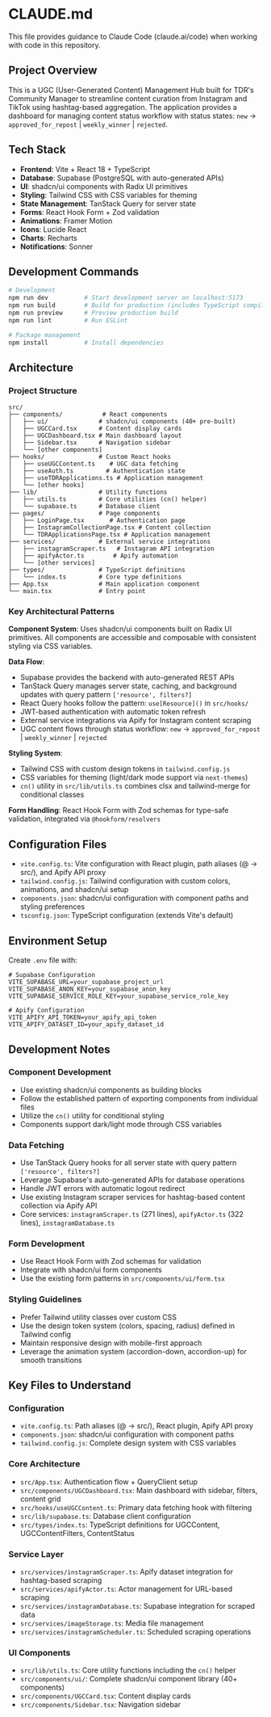 # CLAUDE.md

This file provides guidance to Claude Code (claude.ai/code) when working with code in this repository.

## Project Overview

This is a UGC (User-Generated Content) Management Hub built for TDR's Community Manager to streamline content curation from Instagram and TikTok using hashtag-based aggregation. The application provides a dashboard for managing content status workflow with status states: `new` → `approved_for_repost` | `weekly_winner` | `rejected`.

## Tech Stack

- **Frontend**: Vite + React 18 + TypeScript
- **Database**: Supabase (PostgreSQL with auto-generated APIs)
- **UI**: shadcn/ui components with Radix UI primitives
- **Styling**: Tailwind CSS with CSS variables for theming
- **State Management**: TanStack Query for server state
- **Forms**: React Hook Form + Zod validation
- **Animations**: Framer Motion
- **Icons**: Lucide React
- **Charts**: Recharts
- **Notifications**: Sonner

## Development Commands

```bash
# Development
npm run dev          # Start development server on localhost:5173
npm run build        # Build for production (includes TypeScript compilation)
npm run preview      # Preview production build
npm run lint         # Run ESLint

# Package management
npm install          # Install dependencies
```

## Architecture

### Project Structure
```
src/
├── components/           # React components
│   ├── ui/              # shadcn/ui components (40+ pre-built)
│   ├── UGCCard.tsx      # Content display cards
│   ├── UGCDashboard.tsx # Main dashboard layout
│   ├── Sidebar.tsx      # Navigation sidebar
│   └── [other components]
├── hooks/               # Custom React hooks
│   ├── useUGCContent.ts    # UGC data fetching
│   ├── useAuth.ts         # Authentication state
│   ├── useTDRApplications.ts # Application management
│   └── [other hooks]
├── lib/                 # Utility functions
│   ├── utils.ts         # Core utilities (cn() helper)
│   └── supabase.ts      # Database client
├── pages/               # Page components
│   ├── LoginPage.tsx       # Authentication page
│   ├── InstagramCollectionPage.tsx # Content collection
│   └── TDRApplicationsPage.tsx # Application management
├── services/            # External service integrations
│   ├── instagramScraper.ts   # Instagram API integration
│   ├── apifyActor.ts        # Apify automation
│   └── [other services]
├── types/               # TypeScript definitions
│   └── index.ts         # Core type definitions
├── App.tsx              # Main application component
└── main.tsx             # Entry point
```

### Key Architectural Patterns

**Component System**: Uses shadcn/ui components built on Radix UI primitives. All components are accessible and composable with consistent styling via CSS variables.

**Data Flow**:
- Supabase provides the backend with auto-generated REST APIs
- TanStack Query manages server state, caching, and background updates with query pattern `['resource', filters?]`
- React Query hooks follow the pattern: `use[Resource]()` in `src/hooks/`
- JWT-based authentication with automatic token refresh
- External service integrations via Apify for Instagram content scraping
- UGC content flows through status workflow: `new` → `approved_for_repost` | `weekly_winner` | `rejected`

**Styling System**:
- Tailwind CSS with custom design tokens in `tailwind.config.js`
- CSS variables for theming (light/dark mode support via `next-themes`)
- `cn()` utility in `src/lib/utils.ts` combines clsx and tailwind-merge for conditional classes

**Form Handling**: React Hook Form with Zod schemas for type-safe validation, integrated via `@hookform/resolvers`

## Configuration Files

- `vite.config.ts`: Vite configuration with React plugin, path aliases (@ -> src/), and Apify API proxy
- `tailwind.config.js`: Tailwind configuration with custom colors, animations, and shadcn/ui setup
- `components.json`: shadcn/ui configuration with component paths and styling preferences
- `tsconfig.json`: TypeScript configuration (extends Vite's default)

## Environment Setup

Create `.env` file with:
```env
# Supabase Configuration
VITE_SUPABASE_URL=your_supabase_project_url
VITE_SUPABASE_ANON_KEY=your_supabase_anon_key
VITE_SUPABASE_SERVICE_ROLE_KEY=your_supabase_service_role_key

# Apify Configuration
VITE_APIFY_API_TOKEN=your_apify_api_token
VITE_APIFY_DATASET_ID=your_apify_dataset_id
```

## Development Notes

### Component Development
- Use existing shadcn/ui components as building blocks
- Follow the established pattern of exporting components from individual files
- Utilize the `cn()` utility for conditional styling
- Components support dark/light mode through CSS variables

### Data Fetching
- Use TanStack Query hooks for all server state with query pattern `['resource', filters?]`
- Leverage Supabase's auto-generated APIs for database operations
- Handle JWT errors with automatic logout redirect
- Use existing Instagram scraper services for hashtag-based content collection via Apify API
- Core services: `instagramScraper.ts` (271 lines), `apifyActor.ts` (322 lines), `instagramDatabase.ts`

### Form Development
- Use React Hook Form with Zod schemas for validation
- Integrate with shadcn/ui form components
- Use the existing form patterns in `src/components/ui/form.tsx`

### Styling Guidelines
- Prefer Tailwind utility classes over custom CSS
- Use the design token system (colors, spacing, radius) defined in Tailwind config
- Maintain responsive design with mobile-first approach
- Leverage the animation system (accordion-down, accordion-up) for smooth transitions

## Key Files to Understand

### Configuration
- `vite.config.ts`: Path aliases (@ → src/), React plugin, Apify API proxy
- `components.json`: shadcn/ui configuration with component paths
- `tailwind.config.js`: Complete design system with CSS variables

### Core Architecture
- `src/App.tsx`: Authentication flow + QueryClient setup
- `src/components/UGCDashboard.tsx`: Main dashboard with sidebar, filters, content grid
- `src/hooks/useUGCContent.ts`: Primary data fetching hook with filtering
- `src/lib/supabase.ts`: Database client configuration
- `src/types/index.ts`: TypeScript definitions for UGCContent, UGCContentFilters, ContentStatus

### Service Layer
- `src/services/instagramScraper.ts`: Apify dataset integration for hashtag-based scraping
- `src/services/apifyActor.ts`: Actor management for URL-based scraping
- `src/services/instagramDatabase.ts`: Supabase integration for scraped data
- `src/services/imageStorage.ts`: Media file management
- `src/services/instagramScheduler.ts`: Scheduled scraping operations

### UI Components
- `src/lib/utils.ts`: Core utility functions including the `cn()` helper
- `src/components/ui/`: Complete shadcn/ui component library (40+ components)
- `src/components/UGCCard.tsx`: Content display cards
- `src/components/Sidebar.tsx`: Navigation sidebar
